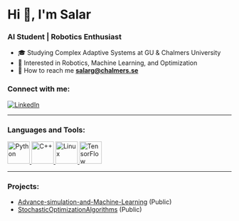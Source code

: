 # Hi 👋, I'm Salar
### AI Student | Robotics Enthusiast

- 🎓 Studying Complex Adaptive Systems at GU & Chalmers University
- 🤖 Interested in Robotics, Machine Learning, and Optimization
- 🎯 How to reach me **[salarg@chalmers.se](mailto:salarg@chalmers.se)**  

### Connect with me:
<p align="left">
  <a href="https://linkedin.com/in/salar-ghanbari-160722216">
    <img src="https://img.shields.io/badge/LinkedIn-0A66C2?style=for-the-badge&logo=linkedin&logoColor=white" alt="LinkedIn">
  </a>
</p>

---

### Languages and Tools:
<p align="left">
  <a href="https://www.python.org/" target="_blank">
    <img src="https://cdn.jsdelivr.net/gh/devicons/devicon/icons/python/python-original.svg" alt="Python" width="50" height="50"/>
  </a>
  <a href="https://www.w3schools.com/cpp/" target="_blank">
    <img src="https://cdn.jsdelivr.net/gh/devicons/devicon/icons/cplusplus/cplusplus-original.svg" alt="C++" width="50" height="50"/>
  </a>
  <a href="https://www.linux.org/" target="_blank">
    <img src="https://cdn.jsdelivr.net/gh/devicons/devicon/icons/linux/linux-original.svg" alt="Linux" width="50" height="50"/>
  </a>
  <a href="https://www.tensorflow.org/" target="_blank">
    <img src="https://cdn.jsdelivr.net/gh/devicons/devicon/icons/tensorflow/tensorflow-original.svg" alt="TensorFlow" width="50" height="50"/>
  </a>
</p>

---

### Projects:
- [Advance-simulation-and-Machine-Learning](https://github.com/salar9271/Advance-simulation-and-Machine-Learning) (Public)
- [StochasticOptimizationAlgorithms](https://github.com/salar9271/StochasticOptimizationAlgorithms) (Public)
